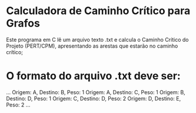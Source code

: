 # Calculadora de Caminho Crítico para Grafos
Este programa em C lê um arquivo texto .txt e calcula o Caminho Crítico do Projeto (PERT/CPM), apresentando as arestas que estarão no caminho crítico;

# O formato do arquivo .txt deve ser:
...
Origem: A, Destino: B, Peso: 1
Origem: A, Destino: C, Peso: 1
Origem: B, Destino: D, Peso: 1
Origem: C, Destino: D, Peso: 2
Origem: D, Destino: E, Peso: 2 
...
